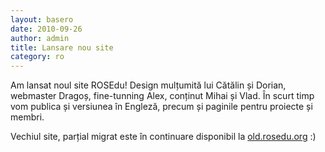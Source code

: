 ```yaml
---
layout: basero
date: 2010-09-26
author: admin
title: Lansare nou site
category: ro
---
```

<p>Am lansat noul site ROSEdu! Design mulțumită lui Cătălin și Dorian, webmaster Dragoș, fine-tunning Alex, conținut Mihai și Vlad. &Icirc;n scurt timp vom publica și versiunea în Engleză, precum și paginile pentru proiecte și membri.</p>
<p>	Vechiul site, parțial migrat este în continuare disponibil la&nbsp;<a href="http://old.rosedu.org">old.rosedu.org</a>&nbsp;:)</p>